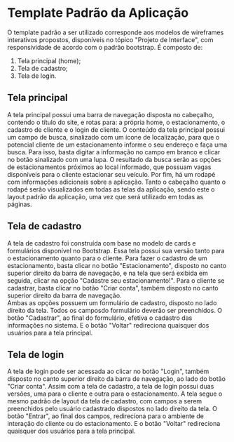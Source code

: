 # Template Padrão da Aplicação

O template padrão a ser utilizado corresponde aos modelos de wireframes interativos propostos, disponíveis no tópico "Projeto de Interface", com responsividade de acordo com o padrão bootstrap. É composto de:
1. Tela principal (home);
2. Tela de cadastro;
3. Tela de login.

## Tela principal

A tela principal possui uma barra de navegação disposta no cabeçalho, contendo o título do site, e rotas para: a própria home, o estacionamento, o cadastro de cliente e o login de cliente.
O conteúdo da tela principal possui um campo de busca, sinalizado com um ícone de localização, para que o potencial cliente de um estacionamento informe o seu endereço e faça uma busca. Para isso, basta digitar a informação no campo em branco e clicar no botão sinalizado com uma lupa. O resultado da busca serão as opções de estacionamentos próximos ao local informado, que possuam vagas disponíveis para o cliente estacionar seu veículo.
Por fim, há um rodapé com informações adicionais sobre a aplicação.
Tanto o cabeçalho quanto o rodapé serão visualizados em todas as telas da aplicação, sendo este o layout padrão da aplicação, uma vez que será utilizado em todas as páginas. 

## Tela de cadastro

A tela de cadastro foi construída com base no modelo de cards e formulários disponível no Bootstrap. Essa tela possui sua versão tanto para o estacionamento quanto para o cliente. 
Para fazer o cadastro de um estacionamento, basta clicar no botão "Estacionamento", disposto no canto superior direito da barra de navegação, e na tela que será exibida em seguida, clicar na opção "Cadastre seu estacionamento!". 
Para o cliente se cadastrar, basta clicar no botão "Criar conta", também disposto no canto superior direito da barra de navegação.  
Ambas as opções possuem um formulário de cadastro, disposto no lado direito da tela. Todos os camposdo formulário deverão ser preenchidos. O botão "Cadastrar", ao final do formulário, efetiva o cadastro das informações no sistema. E o botão "Voltar" redireciona quaisquer dos usuários para a tela principal. 

## Tela de login

A tela de login pode ser acessada ao clicar no botão "Login", também disposto no canto superior direito da barra de navegação, ao lado do botão "Criar conta". Assim com a tela de cadastro, a tela de login possui duas versões, uma para o cliente e outra para o estacionamento. A tela segue o mesmo padrão de layout da tela de cadastro, com campos a serem preenchidos pelo usuário cadastrado dispostos no lado direito da tela. O botão "Entrar", ao final dos campos, redireciona para o ambiente de interação do cliente ou do estacionamento. E o botão "Voltar" redireciona quaisquer dos usuários para a tela principal.
